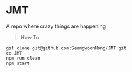 # JMT
A repo where crazy things are happening

> How To

```
git clone git@github.com:SeongwoonHong/JMT.git
cd JMT
npm run clean
npm start
```
